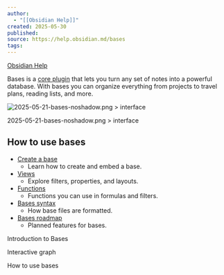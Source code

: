 ```yaml
---
author:
  - "[[Obsidian Help]]"
created: 2025-05-30
published:
source: https://help.obsidian.md/bases
tags:
---
```

[Obsidian Help](https://help.obsidian.md/Home)

Bases is a [core plugin](https://help.obsidian.md/plugins) that lets you turn any set of notes into a powerful database. With bases you can organize everything from projects to travel plans, reading lists, and more.

![2025-05-21-bases-noshadow.png > interface](https://publish-01.obsidian.md/access/f786db9fac45774fa4f0d8112e232d67/Attachments/2025-05-21-bases-noshadow.png)

2025-05-21-bases-noshadow.png > interface

## How to use bases

- [Create a base](https://help.obsidian.md/bases/create-base)
	- Learn how to create and embed a base.
- [Views](https://help.obsidian.md/bases/views)
	- Explore filters, properties, and layouts.
- [Functions](https://help.obsidian.md/bases/functions)
	- Functions you can use in formulas and filters.
- [Bases syntax](https://help.obsidian.md/bases/syntax)
	- How base files are formatted.
- [Bases roadmap](https://help.obsidian.md/bases/roadmap)
	- Planned features for bases.

Introduction to Bases

Interactive graph

How to use bases